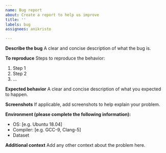 ```yaml
---
name: Bug report
about: Create a report to help us improve
title: ''
labels: bug
assignees: anikristo

---
```


**Describe the bug**
A clear and concise description of what the bug is.

**To reproduce**
Steps to reproduce the behavior:
1. Step 1
2. Step 2
3. ...

**Expected behavior**
A clear and concise description of what you expected to happen.

**Screenshots**
If applicable, add screenshots to help explain your problem.

**Environment (please complete the following information):**
 - OS: [e.g. Ubuntu 18.04]
 - Compiler: [e.g. GCC-9, Clang-5]
 - Dataset

**Additional context**
Add any other context about the problem here.
